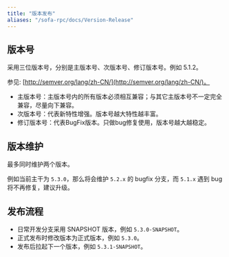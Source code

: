 ```yaml
---
title: "版本发布"
aliases: "/sofa-rpc/docs/Version-Release"
---
```


## 版本号

采用三位版本号，分别是主版本号、次版本号、修订版本号。例如 5.1.2。

参见: [http://semver.org/lang/zh-CN/](http://semver.org/lang/zh-CN/)。

- 主版本号：主版本号内的所有版本必须相互兼容；与其它主版本号不一定完全兼容，尽量向下兼容。
- 次版本号：代表新特性增强。版本号越大特性越丰富。
- 修订版本号：代表BugFix版本。只做bug修复使用，版本号越大越稳定。

## 版本维护

最多同时维护两个版本。

例如当前主干为 `5.3.0`，那么将会维护 `5.2.x` 的 bugfix 分支，而 `5.1.x` 遇到 bug 将不再修复，建议升级。

## 发布流程

- 日常开发分支采用 SNAPSHOT 版本，例如 `5.3.0-SNAPSHOT`。
- 正式发布时修改版本为正式版本，例如 `5.3.0`。
- 发布后拉起下一个版本，例如 `5.3.1-SNAPSHOT`。

